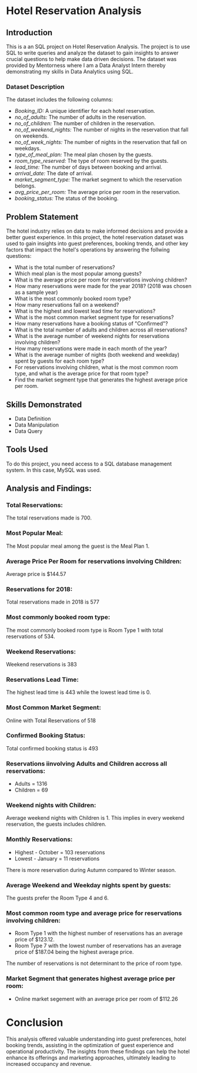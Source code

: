 # Hotel Reservation Analysis

## Introduction
This is a an SQL project on Hotel Reservation Analysis. The project is to use SQL to write queries and analyze the dataset to gain insights to answer crucial questions to help make data driven decisions. The dataset was provided by Mentorness where I am a Data Analyst Intern thereby demonstrating my skills in Data Analytics using SQL.
### Dataset Description 

The dataset includes the following columns: 
-  _Booking_ID:_ A unique identifier for each hotel reservation.
-  _no_of_adults:_ The number of adults in the reservation.
-  _no_of_children:_ The number of children in the reservation.
-  _no_of_weekend_nights:_ The number of nights in the reservation that fall on weekends.
-  _no_of_week_nights:_ The number of nights in the reservation that fall on weekdays.
-  _type_of_meal_plan:_ The meal plan chosen by the guests.
-  _room_type_reserved:_ The type of room reserved by the guests.
-  _lead_time:_ The number of days between booking and arrival.
-  _arrival_date:_ The date of arrival.
-  _market_segment_type:_ The market segment to which the reservation belongs.
-  _avg_price_per_room:_ The average price per room in the reservation.
-  _booking_status:_ The status of the booking.
## Problem Statement
The hotel industry relies on data to make informed decisions and provide a better guest experience. In this project, the hotel reservation dataset was used to gain insights into guest preferences, booking trends, and other key factors that impact the hotel's operations by answering the follwing questions:
*  What is the total number of reservations?
*  Which meal plan is the most popular among guests?
*  What is the average price per room for reservations involving children?
*  How many reservations were made for the year 2018? (2018 was chosen as a sample year)
*  What is the most commonly booked room type? 
*  How many reservations fall on a weekend?
*  What is the highest and lowest lead time for reservations?
*  What is the most common market segment type for reservations?
*  How many reservations have a booking status of "Confirmed"?
*  What is the total number of adults and children across all reservations? 
*  What is the average number of weekend nights for reservations involving children? 
*  How many reservations were made in each month of the year?
*  What is the average number of nights (both weekend and weekday) spent by guests for each room type? 
*  For reservations involving children, what is the most common room type, and what is the average price for that room type? 
*  Find the market segment type that generates the highest average price per room. 

## Skills Demonstrated
-  Data Definition
-  Data Manipulation
-  Data Query
  
## Tools Used
To do this project, you need access to a SQL database management system. In this case, MySQL was used.

## Analysis and Findings:

### Total Reservations:
The total reservations made is 700.

### Most Popular Meal:
The Most popular meal among the guest is the Meal Plan 1.

### Average Price Per Room for reservations involving Children: 
Average price is $144.57

### Reservations for 2018:
Total reservations made in 2018 is 577

### Most commonly booked room type:
The most commonly booked room type is Room Type 1 with total reservations of 534.

### Weekend Reservations:
Weekend reservations is 383

### Reservations Lead Time:
The highest lead time is 443 while the lowest lead time is 0.

### Most Common Market Segment:
Online with Total Reservations of 518

### Confirmed Booking Status:
Total confirmed booking status is 493

### Reservations iinvolving Adults and Children accross all reservations:
-  Adults = 1316
-  Children = 69

### Weekend nights with Children:
Average weekend nights with Children is 1. This implies in every weekend reservation, the guests includes children.

### Monthly Reservations:
-  Highest - October = 103 reservations
-  Lowest  - January = 11 reservations  <br>

There is more reservation during Autumn compared to Winter season.

### Average Weekend and Weekday nights spent by guests:
The guests prefer the Room Type 4 and 6.

### Most common room type and average price for reservations involving children:
-  Room Type 1 with the highest number of reservations has an average price of $123.12.
-  Room Type 7 with the lowest number of reservations has an average price of $187.04 being the highest average price. <br>

The number of reservations is not determinant to the price of room type.

### Market Segment that generates highest average price per room:
-  Online market segement with an average price per room of $112.26
  
# Conclusion
This analysis offered valuable understanding into guest preferences, hotel booking trends, assisting in the optimization of guest experience and operational productivity. The insights from these findings can help the hotel enhance its offerings and marketing approaches, ultimately leading to increased occupancy and revenue. 
